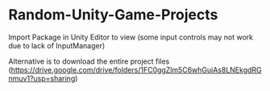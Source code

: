 # Random-Unity-Game-Projects

Import Package in Unity Editor to view (some input controls may not work due to lack of InputManager)

Alternative is to download the entire project files (https://drive.google.com/drive/folders/1FC0ggZlm5C6whGuiAs8LNEkgdRGnmuv1?usp=sharing)
